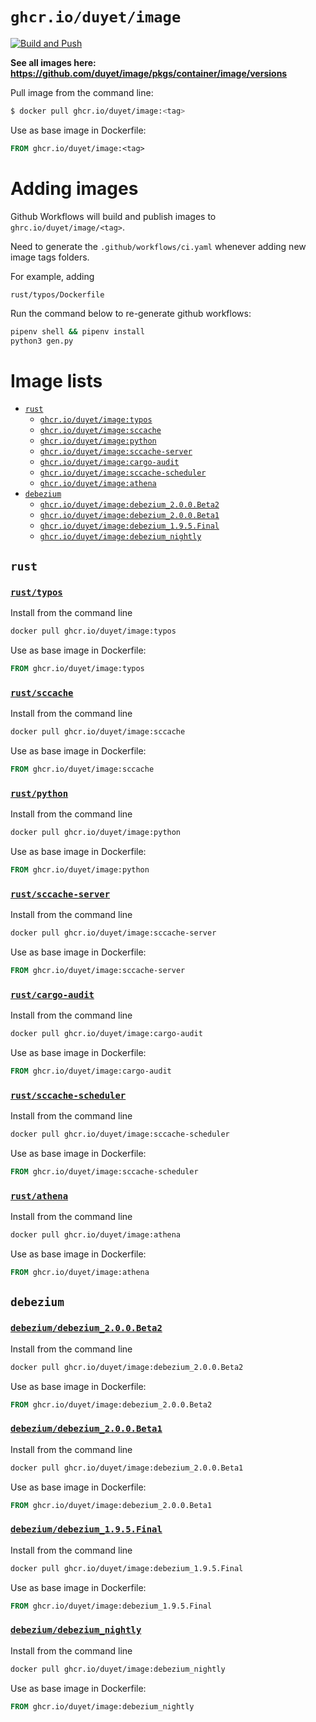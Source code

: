 # `ghcr.io/duyet/image`

[![Build and Push](https://github.com/duyet/image/actions/workflows/ci.yaml/badge.svg)](https://github.com/duyet/image/actions/workflows/ci.yaml)

**See all images here: <https://github.com/duyet/image/pkgs/container/image/versions>**

Pull image from the command line:

```bash
$ docker pull ghcr.io/duyet/image:<tag>
```

Use as base image in Dockerfile:


```Dockerfile
FROM ghcr.io/duyet/image:<tag>
```

# Adding images


Github Workflows will build and publish images to `ghrc.io/duyet/image/<tag>`.

Need to generate the `.github/workflows/ci.yaml` whenever adding new image tags folders. 

For example, adding

```
rust/typos/Dockerfile
```

Run the command below to re-generate github workflows:


```bash
pipenv shell && pipenv install
python3 gen.py
```

# Image lists

<!-- BEGIN IMAGE LIST -->
- [`rust`](#rust)
    - [`ghcr.io/duyet/image:typos`](#rusttypos)
    - [`ghcr.io/duyet/image:sccache`](#rustsccache)
    - [`ghcr.io/duyet/image:python`](#rustpython)
    - [`ghcr.io/duyet/image:sccache-server`](#rustsccache-server)
    - [`ghcr.io/duyet/image:cargo-audit`](#rustcargo-audit)
    - [`ghcr.io/duyet/image:sccache-scheduler`](#rustsccache-scheduler)
    - [`ghcr.io/duyet/image:athena`](#rustathena)
- [`debezium`](#debezium)
    - [`ghcr.io/duyet/image:debezium_2.0.0.Beta2`](#debeziumdebezium_200beta2)
    - [`ghcr.io/duyet/image:debezium_2.0.0.Beta1`](#debeziumdebezium_200beta1)
    - [`ghcr.io/duyet/image:debezium_1.9.5.Final`](#debeziumdebezium_195final)
    - [`ghcr.io/duyet/image:debezium_nightly`](#debeziumdebezium_nightly)


## `rust`

### [`rust/typos`](rust/typos/Dockerfile)

Install from the command line

```bash
docker pull ghcr.io/duyet/image:typos
```

Use as base image in Dockerfile:

```Dockerfile
FROM ghcr.io/duyet/image:typos
```


### [`rust/sccache`](rust/sccache/Dockerfile)

Install from the command line

```bash
docker pull ghcr.io/duyet/image:sccache
```

Use as base image in Dockerfile:

```Dockerfile
FROM ghcr.io/duyet/image:sccache
```


### [`rust/python`](rust/python/Dockerfile)

Install from the command line

```bash
docker pull ghcr.io/duyet/image:python
```

Use as base image in Dockerfile:

```Dockerfile
FROM ghcr.io/duyet/image:python
```


### [`rust/sccache-server`](rust/sccache-server/Dockerfile)

Install from the command line

```bash
docker pull ghcr.io/duyet/image:sccache-server
```

Use as base image in Dockerfile:

```Dockerfile
FROM ghcr.io/duyet/image:sccache-server
```


### [`rust/cargo-audit`](rust/cargo-audit/Dockerfile)

Install from the command line

```bash
docker pull ghcr.io/duyet/image:cargo-audit
```

Use as base image in Dockerfile:

```Dockerfile
FROM ghcr.io/duyet/image:cargo-audit
```


### [`rust/sccache-scheduler`](rust/sccache-scheduler/Dockerfile)

Install from the command line

```bash
docker pull ghcr.io/duyet/image:sccache-scheduler
```

Use as base image in Dockerfile:

```Dockerfile
FROM ghcr.io/duyet/image:sccache-scheduler
```


### [`rust/athena`](rust/athena/Dockerfile)

Install from the command line

```bash
docker pull ghcr.io/duyet/image:athena
```

Use as base image in Dockerfile:

```Dockerfile
FROM ghcr.io/duyet/image:athena
```


## `debezium`

### [`debezium/debezium_2.0.0.Beta2`](debezium/debezium_2.0.0.Beta2/Dockerfile)

Install from the command line

```bash
docker pull ghcr.io/duyet/image:debezium_2.0.0.Beta2
```

Use as base image in Dockerfile:

```Dockerfile
FROM ghcr.io/duyet/image:debezium_2.0.0.Beta2
```


### [`debezium/debezium_2.0.0.Beta1`](debezium/debezium_2.0.0.Beta1/Dockerfile)

Install from the command line

```bash
docker pull ghcr.io/duyet/image:debezium_2.0.0.Beta1
```

Use as base image in Dockerfile:

```Dockerfile
FROM ghcr.io/duyet/image:debezium_2.0.0.Beta1
```


### [`debezium/debezium_1.9.5.Final`](debezium/debezium_1.9.5.Final/Dockerfile)

Install from the command line

```bash
docker pull ghcr.io/duyet/image:debezium_1.9.5.Final
```

Use as base image in Dockerfile:

```Dockerfile
FROM ghcr.io/duyet/image:debezium_1.9.5.Final
```


### [`debezium/debezium_nightly`](debezium/debezium_nightly/Dockerfile)

Install from the command line

```bash
docker pull ghcr.io/duyet/image:debezium_nightly
```

Use as base image in Dockerfile:

```Dockerfile
FROM ghcr.io/duyet/image:debezium_nightly
```

<!-- END IMAGE LIST -->

